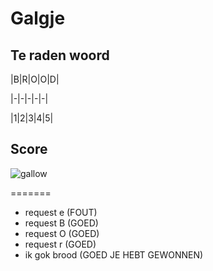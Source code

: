 # Galgje

## Te raden woord

|B|R|O|O|D|

|-|-|-|-|-|

|1|2|3|4|5|

## Score
![gallow](./images/2.png)


=======
* request e (FOUT)
* request B (GOED)
* request O (GOED)
* request r (GOED)
* ik gok brood (GOED JE HEBT GEWONNEN)
